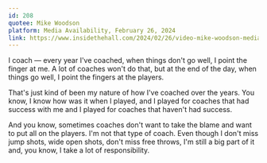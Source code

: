 ```yaml
---
id: 208
quotee: Mike Woodson
platform: Media Availability, February 26, 2024
link: https://www.insidethehall.com/2024/02/26/video-mike-woodson-media-availability-ahead-of-wisconsin-rematch/
---
```

I coach &mdash; every year I've coached, when things don't go well, I point the finger at me. A lot of coaches won't do that, but at the end of the day, when things go well, I point the fingers at the players.

That's just kind of been my nature of how I've coached over the years. You know, I know how was it when I played, and I played for coaches that had success with me and I played for coaches that haven't had success.

And you know, sometimes coaches don't want to take the blame and want to put all on the players. I'm not that type of coach. Even though I don't miss jump shots, wide open shots, don't miss free throws, I'm still a big part of it and, you know, I take a lot of responsibility.